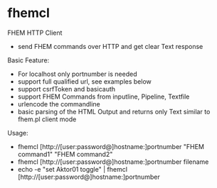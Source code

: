 # fhemcl
FHEM HTTP Client
* send FHEM commands over HTTP and get clear Text response

Basic Feature:
* For localhost only portnumber is needed
* support full qualified url, see examples below
* support csrfToken and basicauth
* support FHEM Commands from inputline, Pipeline, Textfile
* urlencode the commandline
* basic parsing of the HTML Output and returns only Text similar to fhem.pl client mode

Usage:
* fhemcl [http://[user:password@]hostname:]portnumber "FHEM command1" "FHEM command2"
* fhemcl [http://[user:password@]hostname:]portnumber filename
* echo -e "set Aktor01 toggle" | fhemcl [http://[user:password@]hostname:]portnumber
